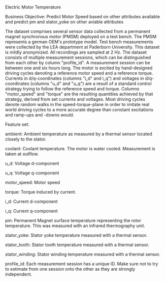 Electric Motor Temperature

Business Objective:
Predict Motor Speed based on other attributes available and predict pm and stator_yoke on other aviable attributes

The dataset comprises several sensor data collected from a permanent magnet synchronous motor (PMSM) deployed on a test bench. The PMSM represents a german OEM's prototype model. Test bench measurements were collected by the LEA department at Paderborn University. This dataset is mildly anonymized.
All recordings are sampled at 2 Hz. The dataset consists of multiple measurement sessions, which can be distinguished from each other by column "profile_id". A measurement session can be between one and six hours long.
The motor is excited by hand-designed driving cycles denoting a reference motor speed and a reference torque. Currents in d/q-coordinates (columns "i_d" and i_q") and voltages in d/q-coordinates (columns "u_d" and "u_q") are a result of a standard control strategy trying to follow the reference speed and torque. Columns "motor_speed" and "torque" are the resulting quantities achieved by that strategy, derived from set currents and voltages.
Most driving cycles denote random walks in the speed-torque-plane in order to imitate real world driving cycles to a more accurate degree than constant excitations and ramp-ups and -downs would.


Feature set:

ambient:
Ambient temperature as measured by a thermal sensor located closely to the stator.

coolant:
Coolant temperature. The motor is water cooled. Measurement is taken at outflow.

u_d:
Voltage d-component

u_q:
Voltage q-component

motor_speed:
Motor speed

torque:
Torque induced by current.

i_d:
Current d-component

i_q:
Current q-component

pm:
Permanent Magnet surface temperature representing the rotor temperature. This was measured with an infrared thermography unit.

stator_yoke:
Stator yoke temperature measured with a thermal sensor.

stator_tooth:
Stator tooth temperature measured with a thermal sensor.

stator_winding:
Stator winding temperature measured with a thermal sensor.

profile_id:
Each measurement session has a unique ID. Make sure not to try to estimate from one session onto the other as they are strongly independent.
